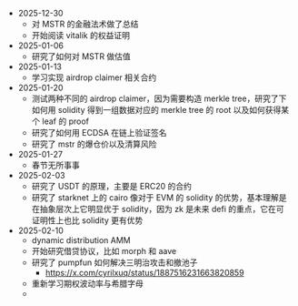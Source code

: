 - 2025-12-30
	- 对 MSTR 的金融法术做了总结
	- 开始阅读 vitalik 的权益证明
- 2025-01-06
	- 研究了如何对 MSTR 做估值
- 2025-01-13
	- 学习实现 airdrop claimer 相关合约
- 2025-01-20
	- 测试两种不同的 airdrop claimer，因为需要构造 merkle tree，研究了下如何用 solidity 得到一组数据对应的 merkle tree 的 root 以及如何获得某个 leaf 的 proof
	- 研究了如何用 ECDSA 在链上验证签名
	- 研究了 mstr 的爆仓价以及清算风险
- 2025-01-27
	- 春节无所事事
- 2025-02-03
	- 研究了 USDT 的原理，主要是 ERC20 的合约
	- 研究了 starknet 上的 cairo 像对于 EVM 的 solidity 的优势，基本理解是在抽象层次上它明显优于 solidity，因为 zk 是未来 defi 的重点，它在可证明性上也比 solidity 更有优势
- 2025-02-10
	- dynamic distribution AMM
	- 开始研究借贷协议，比如 morph 和 aave
	- 研究了 pumpfun 如何解决三明治攻击和撤池子
		- https://x.com/cyrilxuq/status/1887516231663820859
	- 重新学习期权波动率与希腊字母
	-